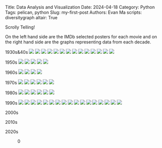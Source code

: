 Title: Data Analysis and Visualization
Date: 2024-04-18
Category: Python
Tags: pelican, python
Slug: my-first-post
Authors: Evan Ma
scripts: diversitygraph
altair: True

Scrolly Telling!

On the left hand side are the IMDb selected posters for each movie and on the right hand side are the graphs representing data from each decade.


<!-- <div id="diversitygraph"></div> -->
<section id="scrolly">
			<article>
				<div class="step" data-step="1">
                    <p>
					1930s&40s
					<img src="/images/snowwhite.png">
					<img src="/images/pinocchio.png">
					<img src="/images/fantasia.png">
					<img src="/images/reluctantdragon.png">
					<img src="/images/dumbo.png">
					<img src="/images/saludosamigos.png">
					<img src="/images/victory_air.png">
					<img src="/images/caballeros.png">
					<img src="/images/makemine.png">
					<img src="/images/songofsouth.png">
					<img src="/images/funandfancy.png">
					<img src="/images/melodytime.png">
					<img src="/images/sodeartomyheart.png">
					<img src="/images/ichaboad.png">
                    </p>
				</div>
				<div class="step" data-step="2">
                <p>
				1950s
					<img src = "/images/cinderella.png">
					<img src="/images/alice.png">
					<img src="/images/peterpan.png">
					<img src="/images/ladytramp.png">
					<img src="/images/sleepingbeauty.png">
                    </p>
				</div>
				<div class="step" data-step="3">
					<p>
					1960s
                    <img src="/images/101dalmations.png">
					<img src="/images/swordstone.png">
					<img src="/images/marypoppins.png">
					<img src="/images/junglebook.png">
                    </p>
				</div>
				<div class="step" data-step="4">
					<p>
					1970s
					<img src="/images/aristocats.png">
					<img src="/images/robinhood.png">
					<img src="/images/bedknobs.png">
					<img src="/images/winniepoohadv.png">
					<img src="/images/rescuers.png">
					<img src="/images/petesdragon.png">
					</p>
				</div>
				<div class="step" data-step="5">
					<p>
					1980s
					<img src="/images/foxhound.png">
					<img src="/images/blackcouldron.png">
					<img src="/images/greatmouse.png">
					<img src="/images/rogerrabbit.png">
					<img src="/images/olivercomp.png">
					<img src="/images/littlemermaid.png">
					</p>
				</div>
				<div class="step" data-step="6">
					<p>
					1990s
					<img src="/images/ducktalesmovie.png">
					<img src="/images/rescuersdown.png">
					<img src="/images/beautybeast.png">
					<img src="/images/aladdin.png">
					<img src="/images/nightmarechrist.png">
					<img src="/images/lionking.png">
					<img src="/images/goofymov.png">
					<img src="/images/pocohontas.png">
					<img src="/images/toystory.png">
					<img src="/images/hunchback.png">
					<img src="/images/hercules.png">
					<img src="/images/mulan2.png">
					<img src="/images/bugslife.png">
					<img src="/images/dougsmov.png">
					<img src="/images/tarzan.png">
					<img src="/images/toys2.png">
					<img src="/images/fantasia2000.png">
					</p>
				</div>
				<div class="step" data-step="7">
					<p>
					2000s
					</p>
				</div>
				<div class="step" data-step="8">
					<p>
					2010s
					</p>
				</div>
				<div class="step" data-step="9">
					<p>
					2020s
					</p>
				</div>
			</article>
			<figure>
				<p>0</p>
			</figure>
		</section>